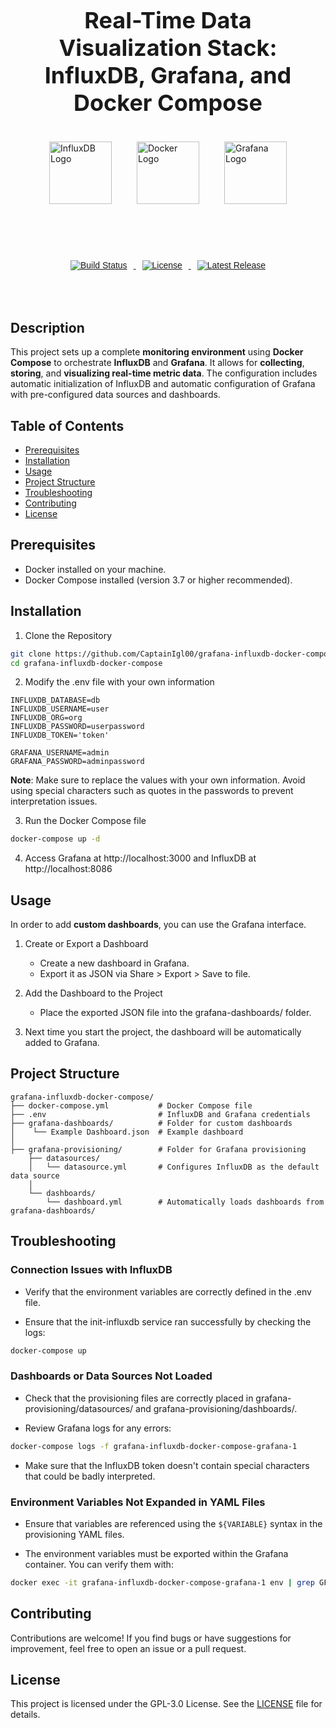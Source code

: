 
<html lang="en">
<head>
    <meta charset="UTF-8">
    <style>
    h1 {
        font-size: 36px;
        margin-bottom: 40px;
        text-align: center;
    }
    .logos {
        display: flex;
        justify-content: center;
        align-items: center;
    }
    .logos img {
        margin: 0 20px;
        height: 100px;
    }
    .badges {
        font-family: Arial, sans-serif;
        padding: 50px;
        text-align: center;
        margin-top: 40px;
    }
    .badges img {
        margin: 0 10px;
    }
    </style>
</head>

<body>
<h1>Real-Time Data Visualization Stack: InfluxDB, Grafana, and Docker Compose</h1>

<div class="logos">
    <img src="https://www.influxdata.com/wp-content/uploads/2021/11/influxdb-logo.png" alt="InfluxDB Logo">
    <img src="https://www.docker.com/wp-content/uploads/2022/03/Moby-logo.png" alt="Docker Logo">
    <img src="https://grafana.com/static/img/grafana_logo.svg" alt="Grafana Logo">
</div>

<div class="badges">
    <a href="https://github.com/CaptainIgl00/grafana-influxdb-docker-compose/actions">
        <img src="https://github.com/CaptainIgl00/grafana-influxdb-docker-compose/workflows/Build/badge.svg" alt="Build Status">
    </a>
    <a href="https://github.com/CaptainIgl00/grafana-influxdb-docker-compose/blob/master/LICENSE">
        <img src="https://img.shields.io/badge/license-MIT-blue.svg" alt="License">
    </a>
    <a href="https://github.com/CaptainIgl00/grafana-influxdb-docker-compose/releases">
        <img src="https://img.shields.io/github/v/release/CaptainIgl00/grafana-influxdb-docker-compose" alt="Latest Release">
    </a>
</div>
</body>
</html>

## Description

This project sets up a complete **monitoring environment** using **Docker Compose** to orchestrate **InfluxDB** and **Grafana**. It allows for **collecting**, **storing**, and **visualizing real-time metric data**. The configuration includes automatic initialization of InfluxDB and automatic configuration of Grafana with pre-configured data sources and dashboards.

## Table of Contents

- [Prerequisites](#prerequisites)
- [Installation](#installation)
- [Usage](#usage)
- [Project Structure](#project-structure)
- [Troubleshooting](#troubleshooting)
- [Contributing](#contributing)
- [License](#license)

## Prerequisites

- Docker installed on your machine.
- Docker Compose installed (version 3.7 or higher recommended).

## Installation

1. Clone the Repository

```bash
git clone https://github.com/CaptainIgl00/grafana-influxdb-docker-compose.git
cd grafana-influxdb-docker-compose
```

2. Modify the .env file with your own information

```env
INFLUXDB_DATABASE=db
INFLUXDB_USERNAME=user
INFLUXDB_ORG=org
INFLUXDB_PASSWORD=userpassword
INFLUXDB_TOKEN='token'

GRAFANA_USERNAME=admin
GRAFANA_PASSWORD=adminpassword
```
**Note**: Make sure to replace the values with your own information. Avoid using special characters such as quotes in the passwords to prevent interpretation issues.

3. Run the Docker Compose file

```bash
docker-compose up -d
```

4. Access Grafana at http://localhost:3000 and InfluxDB at http://localhost:8086

## Usage

In order to add **custom dashboards**, you can use the Grafana interface.

1. Create or Export a Dashboard
    - Create a new dashboard in Grafana.
    - Export it as JSON via Share > Export > Save to file.

2. Add the Dashboard to the Project

    - Place the exported JSON file into the grafana-dashboards/ folder.

3. Next time you start the project, the dashboard will be automatically added to Grafana.

## Project Structure

```
grafana-influxdb-docker-compose/
├── docker-compose.yml           # Docker Compose file
├── .env                         # InfluxDB and Grafana credentials
├── grafana-dashboards/          # Folder for custom dashboards
│    └── Example Dashboard.json  # Example dashboard
│
├── grafana-provisioning/        # Folder for Grafana provisioning
    ├── datasources/
    │   └── datasource.yml       # Configures InfluxDB as the default data source
    │
    └── dashboards/
        └── dashboard.yml        # Automatically loads dashboards from grafana-dashboards/
```

## Troubleshooting

### Connection Issues with InfluxDB

- Verify that the environment variables are correctly defined in the .env file.

- Ensure that the init-influxdb service ran successfully by checking the logs:

```bash
docker-compose up
```

### Dashboards or Data Sources Not Loaded

- Check that the provisioning files are correctly placed in grafana-provisioning/datasources/ and grafana-provisioning/dashboards/.

- Review Grafana logs for any errors:

```bash
docker-compose logs -f grafana-influxdb-docker-compose-grafana-1
```

- Make sure that the InfluxDB token doesn't contain special characters that could be badly interpreted.

### Environment Variables Not Expanded in YAML Files

- Ensure that variables are referenced using the `${VARIABLE}` syntax in the provisioning YAML files.

- The environment variables must be exported within the Grafana container. You can verify them with:

```bash
docker exec -it grafana-influxdb-docker-compose-grafana-1 env | grep GF_
```

## Contributing

Contributions are welcome! If you find bugs or have suggestions for improvement, feel free to open an issue or a pull request.

## License

This project is licensed under the GPL-3.0 License. See the [LICENSE](LICENSE) file for details.
